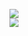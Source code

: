 [![](https://img.shields.io/badge/Made%20With-Github%20Spray-lightgrey.svg?style=for-the-badge&logo=github)](https://github.com/Annihil/github-spray#17826)  
[![](https://i.imgur.com/2DrTn0Z.gif)](https://github.com/Annihil/github-spray)